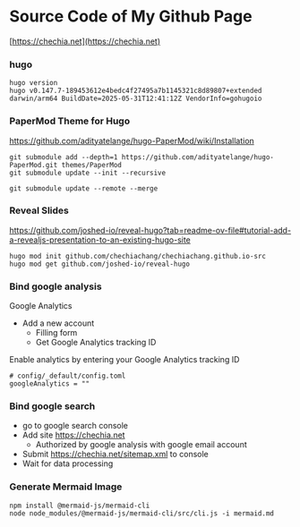 Source Code of My Github Page
===

[https://chechia.net](https://chechia.net)

### hugo

```
hugo version
hugo v0.147.7-189453612e4bedc4f27495a7b1145321c8d89807+extended darwin/arm64 BuildDate=2025-05-31T12:41:12Z VendorInfo=gohugoio
```

### PaperMod Theme for Hugo

https://github.com/adityatelange/hugo-PaperMod/wiki/Installation

```
git submodule add --depth=1 https://github.com/adityatelange/hugo-PaperMod.git themes/PaperMod
git submodule update --init --recursive

git submodule update --remote --merge
```

### Reveal Slides

https://github.com/joshed-io/reveal-hugo?tab=readme-ov-file#tutorial-add-a-revealjs-presentation-to-an-existing-hugo-site

```
hugo mod init github.com/chechiachang/chechiachang.github.io-src
hugo mod get github.com/joshed-io/reveal-hugo
```

### Bind google analysis

Google Analytics
- Add a new account
  - Filling form
  - Get Google Analytics tracking ID

Enable analytics by entering your Google Analytics tracking ID
```
# config/_default/config.toml
googleAnalytics = ""
```

### Bind google search

- go to google search console
- Add site https://chechia.net
  - Authorized by google analysis with google email account
- Submit https://chechia.net/sitemap.xml to console
- Wait for data processing

### Generate Mermaid Image

```
npm install @mermaid-js/mermaid-cli
node node_modules/@mermaid-js/mermaid-cli/src/cli.js -i mermaid.md
```
